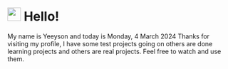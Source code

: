  <h1>
    <img src="https://emojis.slackmojis.com/emojis/images/1643510097/45343/hi.gif?1643510097" width="30"/> 
    Hello!
 </h1>
 <p>
    My name is Yeeyson and today is Monday, 4 March 2024
    Thanks for visiting my profile, I have some test projects going on others are done learning projects and others are real projects.
    Feel free to watch and use them.
 </p>